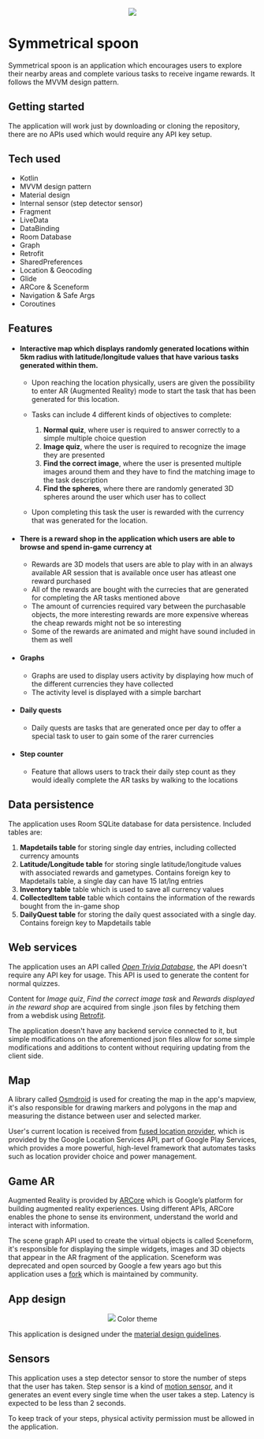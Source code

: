 <p align="center">
   <img src="https://user-images.githubusercontent.com/61379336/137374988-b12e6c7b-2d54-448e-a6ed-73ff5b9aa47c.png">
</p>

# Symmetrical spoon
Symmetrical spoon is an application which encourages users to explore their nearby areas and  complete various tasks to receive ingame rewards. It follows the MVVM design pattern.

## Getting started

The application will work just by downloading or cloning the repository, there are no APIs used  which would require any API key setup.

## Tech used
* Kotlin
* MVVM design pattern
* Material design
* Internal sensor (step detector sensor)
*  Fragment
*  LiveData
* DataBinding
* Room Database
* Graph
* Retrofit
* SharedPreferences
* Location & Geocoding
* Glide
* ARCore & Sceneform
* Navigation & Safe Args
* Coroutines

## Features

* #### Interactive map which displays randomly generated locations within 5km radius with latitude/longitude values that have various tasks generated within them.
    * Upon reaching the location physically, users are given the possibility to enter AR (Augmented Reality) mode to start the task that has been generated for this location.
    * Tasks can include 4 different kinds of objectives to complete:
        1. **Normal quiz**, where user is required to answer correctly to a simple multiple choice question
        2. **Image quiz**, where the user is required to recognize the image they are presented
        3. **Find the correct image**, where the user is presented multiple images around them and they have to find the matching image to the task description
        4. **Find the spheres**, where there are randomly generated 3D spheres around the user which user has to collect

     * Upon completing this task the user is rewarded with the currency that was generated for the location.

* #### There is a reward shop in the application which users are able to browse and spend in-game currency at
    * Rewards are 3D models that users are able to play with in an always available AR session that is available once user has atleast one reward purchased
    * All of the rewards are bought with the currecies that are generated for completing the AR tasks mentioned above
    * The amount of currencies required vary between the purchasable objects, the more interesting rewards are more expensive whereas the cheap rewards might not be so interesting
    * Some of the rewards are animated and might have sound included in them as well

* #### Graphs
    * Graphs are used to display users activity by displaying how much of the different currencies they have collected
    * The activity level is displayed with a simple barchart
* #### Daily quests
    * Daily quests are tasks that are generated once per day to offer a special task to user to gain some of the rarer currencies
* #### Step counter
    * Feature that allows users to track their daily step count as they would ideally complete the AR tasks by walking to the locations

## Data persistence

The application uses Room SQLite database for data persistence. Included tables are:

1. **Mapdetails table** for storing single day entries, including collected currency amounts
2. **Latitude/Longitude table** for storing single latitude/longitude values with associated rewards and gametypes. Contains foreign key to Mapdetails table, a single day can have 15 lat/lng entries
3. **Inventory table** table which is used to save all currency values
4. **CollectedItem table** table which contains the information of the rewards bought from the in-game shop
5. **DailyQuest table** for storing the daily quest associated with a single day. Contains foreign key to Mapdetails table

## Web services

The application uses an API called [ *Open Trivia Database*](https://opentdb.com/), the API doesn't
require any API key for usage. This API is used to generate the content for normal quizzes.

Content for *Image quiz*, *Find the correct image task* and *Rewards displayed in the reward shop* are acquired from single .json files by fetching them from a webdisk
using [Retrofit](https://square.github.io/retrofit/).

The application doesn't have any backend service connected to it, but simple modifications on the aforementioned json files allow for some simple modifications and additions to content without requiring updating from the client side.

## Map

A library called [Osmdroid](https://github.com/osmdroid/osmdroid) is used for creating the map in the app's mapview, it's also responsible for drawing markers and polygons in the map and measuring the distance between user and selected marker.

User's current location is received  from [fused location provider](https://developers.google.com/android/reference/com/google/android/gms/location/FusedLocationProviderClient.html), which is provided by the Google Location Services API, part of Google Play Services, which provides a more powerful, high-level framework that automates tasks such as location provider choice and power management.

## Game AR

Augmented Reality is provided by [ARCore](https://developers.google.com/ar) which is Google’s platform for building augmented reality experiences. Using different APIs, ARCore enables the phone to sense its environment, understand the world and interact with information.

The scene graph API used to create the virtual objects is called Sceneform, it's responsible for displaying the simple widgets, images and 3D objects that appear in the AR fragment of the application. Sceneform was deprecated and open sourced by Google a few years ago but this application uses a [fork](https://thomasgorisse.github.io/sceneform-android-sdk/) which is maintained by community.

## App design
<p align="center">
<img src="https://user-images.githubusercontent.com/61379336/137375886-b90ae5f0-c74e-4f6a-a729-4e7b9979f6dd.png">
   Color theme
   </p>

This application is designed under the [material design guidelines](https://material.io/design).


## Sensors
This application uses a step detector sensor to store the number of steps that the user has taken.
  Step sensor is a kind of [motion sensor](https://developer.android.com/guide/topics/sensors/sensors_motion#java), and it generates an event every single time when the user takes a step. Latency is expected to be less than 2 seconds.

To keep track of your steps, physical activity permission must be allowed in the application.

